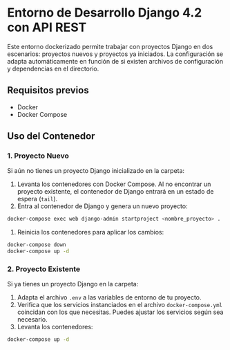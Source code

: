 # Entorno de Desarrollo Django 4.2 con API REST

Este entorno dockerizado permite trabajar con proyectos Django en dos escenarios: proyectos nuevos y proyectos ya iniciados. La configuración se adapta automáticamente en función de si existen archivos de configuración y dependencias en el directorio.

## Requisitos previos

- Docker
- Docker Compose

## Uso del Contenedor

### 1. Proyecto Nuevo

Si aún no tienes un proyecto Django inicializado en la carpeta:

1. Levanta los contenedores con Docker Compose. Al no encontrar un proyecto existente, el contenedor de Django entrará en un estado de espera (`tail`).
2. Entra al contenedor de Django y genera un nuevo proyecto:

```bash
docker-compose exec web django-admin startproject <nombre_proyecto> .
```

1. Reinicia los contenedores para aplicar los cambios:

```bash
docker-compose down
docker-compose up -d
```

### 2. Proyecto Existente

Si ya tienes un proyecto Django en la carpeta:

1. Adapta el archivo `.env` a las variables de entorno de tu proyecto.
2. Verifica que los servicios instanciados en el archivo `docker-compose.yml` coincidan con los que necesitas. Puedes ajustar los servicios según sea necesario.
3. Levanta los contenedores:

```bash
docker-compose up -d
```
